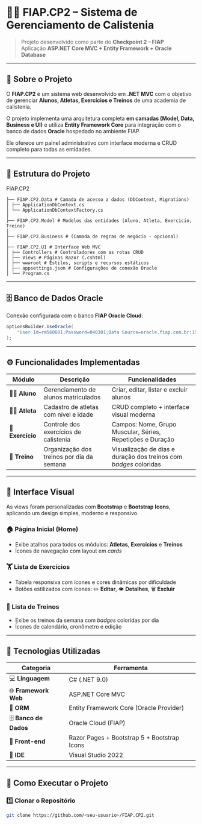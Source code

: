 # 🏋️‍♂️ FIAP.CP2 – Sistema de Gerenciamento de Calistenia  

> Projeto desenvolvido como parte do **Checkpoint 2 – FIAP**  
> Aplicação **ASP.NET Core MVC + Entity Framework + Oracle Database**

---

## 🚀 Sobre o Projeto

O **FIAP.CP2** é um sistema web desenvolvido em **.NET MVC** com o objetivo de gerenciar **Alunos, Atletas, Exercícios e Treinos** de uma academia de calistenia.

O projeto implementa uma arquitetura completa **em camadas (Model, Data, Business e UI)** e utiliza **Entity Framework Core** para integração com o banco de dados **Oracle** hospedado no ambiente FIAP.

Ele oferece um painel administrativo com interface moderna e CRUD completo para todas as entidades.

---

## 🧩 Estrutura do Projeto


FIAP.CP2
```
├── FIAP.CP2.Data # Camada de acesso a dados (DbContext, Migrations)
│ ├── ApplicationDbContext.cs
│ └── ApplicationDbContextFactory.cs
│
├── FIAP.CP2.Model # Modelos das entidades (Aluno, Atleta, Exercicio, Treino)
│
├── FIAP.CP2.Business # (Camada de regras de negócio - opcional)
│
├── FIAP.CP2.UI # Interface Web MVC
│ ├── Controllers # Controladores com as rotas CRUD
│ ├── Views # Páginas Razor (.cshtml)
│ ├── wwwroot # Estilos, scripts e recursos estáticos
│ ├── appsettings.json # Configurações de conexão Oracle
│ └── Program.cs
```

---

## 🗄️ Banco de Dados Oracle

Conexão configurada com o banco **FIAP Oracle Cloud**:

```csharp
optionsBuilder.UseOracle(
    "User Id=rm560601;Password=040301;Data Source=oracle.fiap.com.br:1521/ORCL;"
);
```
---

## ⚙️ Funcionalidades Implementadas

| Módulo | Descrição | Funcionalidades |
|--------|------------|----------------|
| 🧍‍♂️ **Aluno** | Gerenciamento de alunos matriculados | Criar, editar, listar e excluir alunos |
| 🏃‍♂️ **Atleta** | Cadastro de atletas com nível e idade | CRUD completo + interface visual moderna |
| 💪 **Exercício** | Controle dos exercícios de calistenia | Campos: Nome, Grupo Muscular, Séries, Repetições e Duração |
| 📅 **Treino** | Organização dos treinos por dia da semana | Visualização de dias e duração dos treinos com *badges* coloridas |

---

## 🎨 Interface Visual

As views foram personalizadas com **Bootstrap** e **Bootstrap Icons**, aplicando um design simples, moderno e responsivo.

### 🏠 Página Inicial (Home)
- Exibe atalhos para todos os módulos: **Atletas**, **Exercícios** e **Treinos**
- Ícones de navegação com layout em *cards*

### 🏋️ Lista de Exercícios
- Tabela responsiva com ícones e cores dinâmicas por dificuldade  
- Botões estilizados com ícones: ✏️ **Editar**, 👁️ **Detalhes**, 🗑️ **Excluir**

### 📅 Lista de Treinos
- Exibe os treinos da semana com *badges* coloridas por dia  
- Ícones de calendário, cronômetro e edição  

---

## 🧠 Tecnologias Utilizadas

| Categoria | Ferramenta |
|------------|-------------|
| 💻 **Linguagem** | C# (.NET 9.0) |
| 🌐 **Framework Web** | ASP.NET Core MVC |
| 🧱 **ORM** | Entity Framework Core (Oracle Provider) |
| 🗄️ **Banco de Dados** | Oracle Cloud (FIAP) |
| 🎨 **Front-end** | Razor Pages + Bootstrap 5 + Bootstrap Icons |
| 🧩 **IDE** | Visual Studio 2022 |

---

## 🔧 Como Executar o Projeto

### 1️⃣ Clonar o Repositório
```bash
git clone https://github.com/<seu-usuario>/FIAP.CP2.git
```
